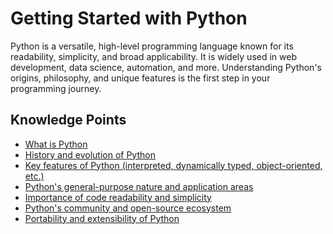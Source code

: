 # Getting Started with Python

Python is a versatile, high-level programming language known for its readability, simplicity, and broad applicability. It is widely used in web development, data science, automation, and more. Understanding Python's origins, philosophy, and unique features is the first step in your programming journey.

## Knowledge Points

- [What is Python](What%20is%20Python.md)
- [History and evolution of Python](History%20and%20evolution%20of%20Python.md)
- [Key features of Python (interpreted, dynamically typed, object-oriented, etc.)](Key%20features%20of%20Python%20(interpreted,%20dynamically%20typed,%20object-oriented,%20etc.).md)
- [Python's general-purpose nature and application areas](Python\'s%20general-purpose%20nature%20and%20application%20areas.md)
- [Importance of code readability and simplicity](Importance%20of%20code%20readability%20and%20simplicity.md)
- [Python's community and open-source ecosystem](Python\'s%20community%20and%20open-source%20ecosystem.md)
- [Portability and extensibility of Python](Portability%20and%20extensibility%20of%20Python.md)
